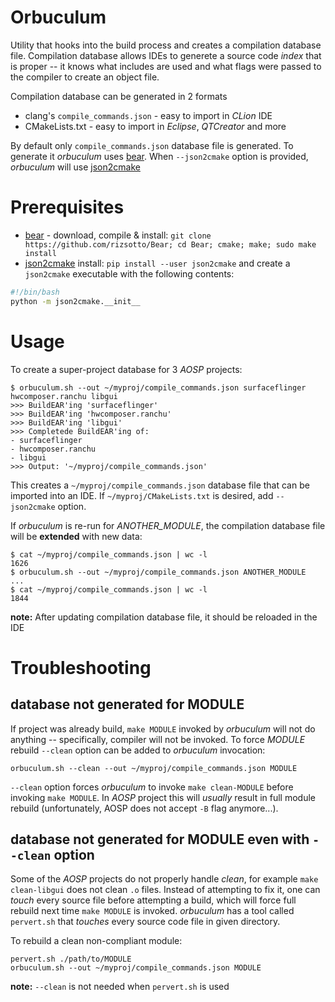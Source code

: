 # Orbuculum
Utility that hooks into the build process and creates a compilation database file. Compilation database allows IDEs to generete a source code *index* that is proper -- it knows what includes are used and what flags were passed to the compiler to create an object file.

Compilation database can be generated in 2 formats
- clang's `compile_commands.json` - easy to import in *CLion* IDE
- CMakeLists.txt - easy to import in *Eclipse*, *QTCreator* and more

By default only `compile_commands.json` database file is generated. To generate it *orbuculum* uses [bear](https://github.com/rizsotto/Bear). When `--json2cmake` option is provided, *orbuculum* will use [json2cmake](https://github.com/AbigailBuccaneer/json2cmake)

# Prerequisites
- [bear](https://github.com/rizsotto/Bear) - download, compile & install: `git clone https://github.com/rizsotto/Bear; cd Bear; cmake; make; sudo make install`
- [json2cmake](https://github.com/AbigailBuccaneer/json2cmake) install: `pip install --user json2cmake` and create a `json2cmake` executable with the following contents:
```bash
#!/bin/bash
python -m json2cmake.__init__
```

# Usage
To create a super-project database for 3 *AOSP* projects:
```
$ orbuculum.sh --out ~/myproj/compile_commands.json surfaceflinger hwcomposer.ranchu libgui
>>> BuildEAR'ing 'surfaceflinger'
>>> BuildEAR'ing 'hwcomposer.ranchu'
>>> BuildEAR'ing 'libgui'
>>> Completede BuildEAR'ing of:
- surfaceflinger
- hwcomposer.ranchu
- libgui
>>> Output: '~/myproj/compile_commands.json'
```
This creates a `~/myproj/compile_commands.json` database file that can be imported into an IDE. If `~/myproj/CMakeLists.txt` is desired, add `--json2cmake` option.

If *orbuculum* is re-run for *ANOTHER_MODULE*, the compilation database file will be **extended** with new data:
```
$ cat ~/myproj/compile_commands.json | wc -l
1626
$ orbuculum.sh --out ~/myproj/compile_commands.json ANOTHER_MODULE
...
$ cat ~/myproj/compile_commands.json | wc -l
1844
```
**note:** After updating compilation database file, it should be reloaded in the IDE

# Troubleshooting
## database not generated for MODULE
If project was already build, `make MODULE` invoked by *orbuculum* will not do anything -- specifically, compiler will not be invoked.
To force *MODULE* rebuild `--clean` option can be added to *orbuculum* invocation:
```
orbuculum.sh --clean --out ~/myproj/compile_commands.json MODULE
```
`--clean` option forces  *orbuculum* to invoke `make clean-MODULE` before invoking `make MODULE`. In *AOSP*  project this will _usually_ result in full module rebuild (unfortunately, AOSP does not accept `-B` flag anymore...).

## database not generated for MODULE even with `--clean` option
Some of the *AOSP* projects do not properly handle *clean*, for example `make clean-libgui` does not clean `.o` files. Instead of attempting to fix it, one can *touch* every source file before attempting a build, which will force full rebuild next time `make MODULE` is invoked. *orbuculum* has a tool called `pervert.sh` that *touches* every source code file in given directory.

To rebuild a clean non-compliant module:
```
pervert.sh ./path/to/MODULE
orbuculum.sh --out ~/myproj/compile_commands.json MODULE
```
**note:** `--clean` is not needed when `pervert.sh` is used


